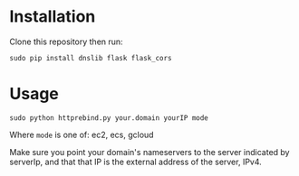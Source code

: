 Installation
============

Clone this repository then run:

	sudo pip install dnslib flask flask_cors

Usage
=====

	sudo python httprebind.py your.domain yourIP mode

Where `mode` is one of: ec2, ecs, gcloud

Make sure you point your domain's nameservers to the server indicated by serverIp, and that that IP is the external address of the server, IPv4.
